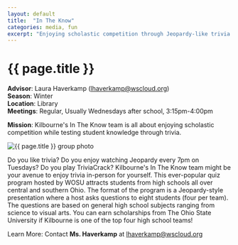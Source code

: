 ```yaml
---
layout: default
title:  "In The Know"
categories: media, fun
excerpt: "Enjoying scholastic competition through Jeopardy-like trivia."
---
```


# {{ page.title }}

**Advisor**: Laura Haverkamp (<lhaverkamp@wscloud.org>)
<br/>**Season**: Winter
<br/>**Location**: Library
<br/>**Meetings**: Regular, Usually Wednesdays after school, 3:15pm-4:00pm

**Mission**: Kilbourne's In The Know team is all about enjoying scholastic competition while testing student knowledge through trivia.

<img src="{{ site.baseurl }}/images/clubs/{{ page.title }}.jpg" alt="{{ page.title }} group photo"/>

Do you like trivia? Do you enjoy watching Jeopardy every 7pm on Tuesdays? Do you play TriviaCrack? Kilbourne's In The Know team might be your avenue to enjoy trivia in-person for yourself. This ever-popular quiz program hosted by WOSU attracts students from high schools all over central and southern Ohio. The format of the program is a Jeopardy-style presentation where a host asks questions to eight students (four per team). The questions are based on general high school subjects ranging from science to visual arts. You can earn scholarships from The Ohio State University if Kilbourne is one of the top four high school teams!

Learn More: Contact **Ms. Haverkamp** at <lhaverkamp@wscloud.org>